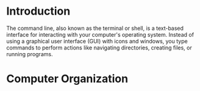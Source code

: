 # Introduction

The command line, also known as the terminal or shell, is a text-based interface for interacting with your computer's operating system. Instead of using a graphical user interface (GUI) with icons and windows, you type commands to perform actions like navigating directories, creating files, or running programs.

# Computer Organization

